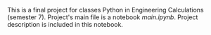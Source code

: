 This is a final project for classes Python in Engineering Calculations (semester 7). Project's main file is a notebook *main.ipynb*. Project description is included in this notebook.
